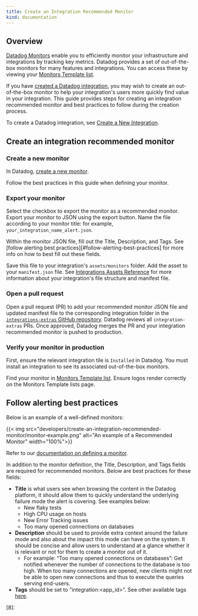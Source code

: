 ```yaml
---
title: Create an Integration Recommended Monitor
kind: documentation
---
```


## Overview

[Datadog Monitors][1] enable you to efficiently monitor your infrastructure and integrations by tracking key metrics. Datadog provides a set of out-of-the-box monitors for many features and integrations. You can access these by viewing your [Monitors Template list][4].

If you have [created a Datadog integration][2], you may wish to create an out-of-the-box monitor to help your integration's users more quickly find value in your integration. This guide provides steps for creating an integration recommended monitor and best practices to follow during the creation process.

To create a Datadog integration, see [Create a New Integration][2].


## Create an integration recommended monitor
### Create a new monitor

In Datadog, [create a new monitor][4]. 

Follow the best practices in this guide when defining your monitor.

### Export your monitor

Select the checkbox to export the monitor as a recommended monitor.
Export your monitor to JSON using the export button.
Name the file according to your monitor title: for example, `your_integration_name_alert.json`.

Within the monitor JSON file, fill out the Title, Description, and Tags. See [follow alerting best practices][#follow-alerting-best-practices] for more info on how to best fill out these fields. 

Save this file to your integration's `assets/monitors` folder.  Add the asset to your `manifest.json` file. See [Integrations Assets Reference][3] for more information about your integration's file structure and manifest file.

### Open a pull request

Open a pull request (PR) to add your recommended monitor JSON file and updated manifest file to the corresponding integration folder in the [`integrations-extras` GitHub repository][5]. Datadog reviews all `integration-extras` PRs. Once approved, Datadog merges the PR and your integration recommended monitor is pushed to production.

### Verify your monitor in production

First, ensure the relevant integration tile is `Installed` in Datadog. You must install an integration to see its associated out-of-the-box monitors.

Find your monitor in [Monitors Template list][4]. Ensure logos render correctly on the Monitors Template lists page.

## Follow alerting best practices

Below is an example of a well-defined monitors:

{{< img src="developers/create-an-integration-recommended-monitor/monitor-example.png" alt="An example of a Recommended Monitor" width="100%">}}

Refer to our [documentation on defining a monitor][6].

In addition to the monitor definition, the Title, Description, and Tags fields are required for recommended monitors. Below are best practices for these fields:
- **Title** is what users see when browsing the content in the Datadog platform, it should allow them to quickly understand the underlying failure mode the alert is covering. See examples below:
    - New flaky tests
    - High CPU usage on hosts
    - New Error Tracking issues
    - Too many opened connections on databases
- **Description** should be used to provide extra context around the failure mode and also about the impact this mode can have on the system. It should be concise and allow users to understand at a glance whether it is relevant or not for them to create a monitor out of it.
    - For example: “Too many opened connections on databases”: Get notified whenever the number of connections to the database is too high. When too many connections are opened, new clients might not be able to open new connections and thus to execute the queries serving end-users.
- **Tags** should be set to "integration:<app_id>". See other available tags [here][7].


[1]: /monitors
[2]: /developers/integrations/new_check_howto/?tab=configurationtemplate
[3]: /developers/integrations/check_references/#manifest-file
[4]: https://app.datadoghq.com/monitors/recommended
[5]: https://github.com/DataDog/integrations-extras
[6]: https://docs.datadoghq.com/monitors/configuration/
[7]: https://docs.datadoghq.com/monitors/manage/#monitor-tags
[8]: 
